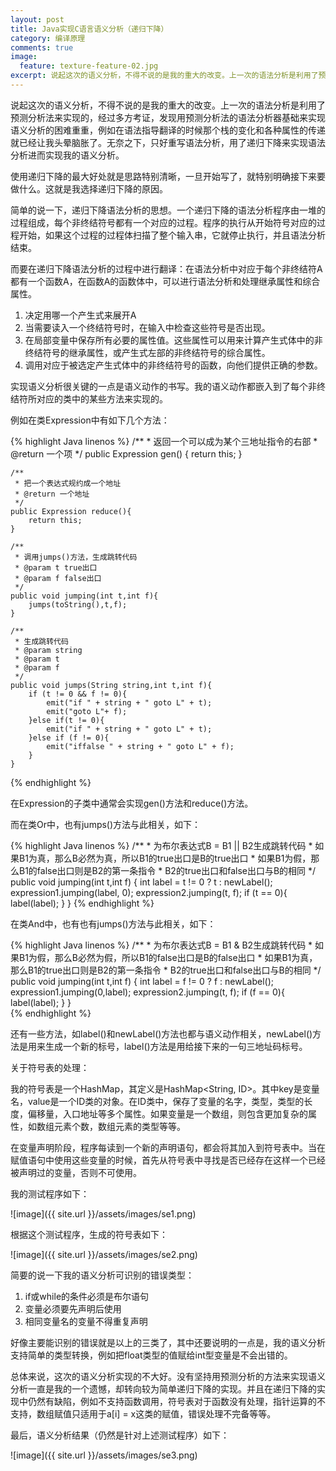 ```yaml
---
layout: post
title: Java实现C语言语义分析（递归下降）
category: 编译原理
comments: true
image:
  feature: texture-feature-02.jpg
excerpt: 说起这次的语义分析，不得不说的是我的重大的改变。上一次的语法分析是利用了预测分析法来实现的，经过多方考证，发现用预测分析法的语法分析器基础来实现语义分析的困难重重，例如在语法指导翻译的时候那个栈的变化和各种属性的传递就已经让我头晕脑胀了。无奈之下，只好重写语法分析，用了递归下降来实现语法分析进而实现我的语义分析。
---
```


说起这次的语义分析，不得不说的是我的重大的改变。上一次的语法分析是利用了预测分析法来实现的，经过多方考证，发现用预测分析法的语法分析器基础来实现语义分析的困难重重，例如在语法指导翻译的时候那个栈的变化和各种属性的传递就已经让我头晕脑胀了。无奈之下，只好重写语法分析，用了递归下降来实现语法分析进而实现我的语义分析。

使用递归下降的最大好处就是思路特别清晰，一旦开始写了，就特别明确接下来要做什么。这就是我选择递归下降的原因。

简单的说一下，递归下降语法分析的思想。一个递归下降的语法分析程序由一堆的过程组成，每个非终结符号都有一个对应的过程。程序的执行从开始符号对应的过程开始，如果这个过程的过程体扫描了整个输入串，它就停止执行，并且语法分析结束。

而要在递归下降语法分析的过程中进行翻译：在语法分析中对应于每个非终结符A都有一个函数A，在函数A的函数体中，可以进行语法分析和处理继承属性和综合属性。

1. 决定用哪一个产生式来展开A
2. 当需要读入一个终结符号时，在输入中检查这些符号是否出现。
3. 在局部变量中保存所有必要的属性值。这些属性可以用来计算产生式体中的非终结符号的继承属性，或产生式左部的非终结符号的综合属性。
4. 调用对应于被选定产生式体中的非终结符号的函数，向他们提供正确的参数。

实现语义分析很关键的一点是语义动作的书写。我的语义动作都嵌入到了每个非终结符所对应的类中的某些方法来实现的。

例如在类Expression中有如下几个方法：

{% highlight Java linenos %}
	/**
	 * 返回一个可以成为某个三地址指令的右部
	 * @return 一个项
	 */
	public Expression gen() {
		return this;
	}
	
	/**
	 * 把一个表达式规约成一个地址
	 * @return 一个地址
	 */
	public Expression reduce(){
		return this;
	}
	
	/**
	 * 调用jumps()方法，生成跳转代码
	 * @param t true出口
	 * @param f false出口
	 */
	public void jumping(int t,int f){
		jumps(toString(),t,f);
	}
	
	/**
	 * 生成跳转代码
	 * @param string
	 * @param t
	 * @param f
	 */
	public void jumps(String string,int t,int f){
		if (t != 0 && f != 0){
			emit("if " + string + " goto L" + t);
			emit("goto L"+ f);
		}else if(t != 0){
			emit("if " + string + " goto L" + t);
		}else if (f != 0){
			emit("iffalse " + string + " goto L" + f);
		}
	}
{% endhighlight %}

在Expression的子类中通常会实现gen()方法和reduce()方法。
 
而在类Or中，也有jumps()方法与此相关，如下：

{% highlight Java linenos %}
	/**
	 * 为布尔表达式B = B1 || B2生成跳转代码
	 * 如果B1为真，那么B必然为真，所以B1的true出口是B的true出口
	 * 如果B1为假，那么B1的false出口则是B2的第一条指令
	 * B2的true出口和false出口与B的相同
	 */
	public void jumping(int t,int f) {
		int label = t != 0 ? t : newLabel();
		expression1.jumping(label, 0);
		expression2.jumping(t, f);
		if (t == 0){
			label(label);
		}
	}
{% endhighlight %}

在类And中，也有也有jumps()方法与此相关，如下：

{% highlight Java linenos %}
	/**
	 * 为布尔表达式B = B1 & B2生成跳转代码
	 * 如果B1为假，那么B必然为假，所以B1的false出口是B的false出口
	 * 如果B1为真，那么B1的true出口则是B2的第一条指令
	 * B2的true出口和false出口与B的相同
	 */
	public void jumping(int t,int f) {
		int label = f != 0 ? f : newLabel();
		expression1.jumping(0,label);
		expression2.jumping(t, f);
		if (f == 0){
			label(label);
		}
	}		
{% endhighlight %}

还有一些方法，如label()和newLabel()方法也都与语义动作相关，newLabel()方法是用来生成一个新的标号，label()方法是用给接下来的一句三地址码标号。

关于符号表的处理：

我的符号表是一个HashMap，其定义是HashMap<String, ID>。其中key是变量名，value是一个ID类的对象。在ID类中，保存了变量的名字，类型，类型的长度，偏移量，入口地址等多个属性。如果变量是一个数组，则包含更加复杂的属性，如数组元素个数，数组元素的类型等等。

在变量声明阶段，程序每读到一个新的声明语句，都会将其加入到符号表中。当在赋值语句中使用这些变量的时候，首先从符号表中寻找是否已经存在这样一个已经被声明过的变量，否则不可使用。

我的测试程序如下：

![image]({{ site.url }}/assets/images/se1.png)

根据这个测试程序，生成的符号表如下：

![image]({{ site.url }}/assets/images/se2.png)

简要的说一下我的语义分析可识别的错误类型：

1. if或while的条件必须是布尔语句
2. 变量必须要先声明后使用
3. 相同变量名的变量不得重复声明

好像主要能识别的错误就是以上的三类了，其中还要说明的一点是，我的语义分析支持简单的类型转换，例如把float类型的值赋给int型变量是不会出错的。

总体来说，这次的语义分析实现的不大好。没有坚持用预测分析的方法来实现语义分析一直是我的一个遗憾，却转向较为简单递归下降的实现。并且在递归下降的实现中仍然有缺陷，例如不支持函数调用，符号表对于函数没有处理，指针运算的不支持，数组赋值只适用于a[i] = x这类的赋值，错误处理不完备等等。

最后，语义分析结果（仍然是针对上述测试程序）如下：

![image]({{ site.url }}/assets/images/se3.png)